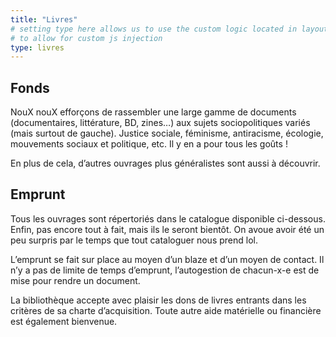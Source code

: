 ```yaml
---
title: "Livres"
# setting type here allows us to use the custom logic located in layouts/livres/single.html
# to allow for custom js injection
type: livres
---
```


## Fonds

NouX nouX efforçons de rassembler une large gamme de documents (documentaires, littérature, BD, zines…) aux sujets sociopolitiques variés (mais surtout de gauche). 
Justice sociale, féminisme, antiracisme, écologie, mouvements sociaux et politique, etc. Il y en a pour tous les goûts !

En plus de cela, d’autres ouvrages plus généralistes sont aussi à découvrir.

## Emprunt

Tous les ouvrages sont répertoriés dans le catalogue disponible ci-dessous. Enfin, pas encore tout à fait, mais ils le seront bientôt. On avoue avoir été un peu surpris par le temps que tout cataloguer nous prend lol.

L’emprunt se fait sur place au moyen d’un blaze et d’un moyen de contact. Il n’y a pas de limite de temps d’emprunt, l’autogestion de chacun-x-e est de mise pour rendre un document.

La bibliothèque accepte avec plaisir les dons de livres entrants dans les critères de sa charte d’acquisition. Toute autre aide matérielle ou financière est également bienvenue.


